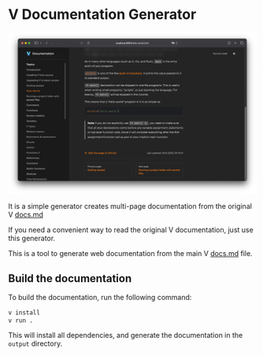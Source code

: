 # V Documentation Generator

![](./docs/images/screenshot.png)

It is a simple generator creates multi-page documentation
from the original V [docs.md](https://github.com/vlang/v/blob/master/doc/docs.md)

If you need a convenient way to read the original V documentation,
just use this generator.

This is a tool to generate web documentation from the main V
[docs.md](https://github.com/vlang/v/blob/master/doc/docs.md)
file.

## Build the documentation

To build the documentation, run the following command:

```shell
v install
v run .
```

This will install all dependencies, and generate the documentation in the `output` directory.
